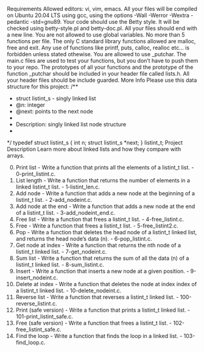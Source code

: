 Requirements
Allowed editors: vi, vim, emacs.
All your files will be compiled on Ubuntu 20.04 LTS using gcc, using the options -Wall -Werror -Wextra -pedantic -std=gnu89.
Your code should use the Betty style. It will be checked using betty-style.pl and betty-doc.pl.
All your files should end with a new line.
You are not allowed to use global variables.
No more than 5 functions per file.
The only C standard library functions allowed are malloc, free and exit. Any use of functions like printf, puts, calloc, realloc etc… is forbidden unless stated othewise.
You are allowed to use _putchar.
The main.c files are used to test your functions, but you don’t have to push them to your repo.
The prototypes of all your functions and the prototype of the function _putchar should be included in your header file called lists.h.
All your header files should be include guarded.
More Info
Please use this data structure for this project:
/**
 * struct listint_s - singly linked list
 * @n: integer
 * @next: points to the next node
 *
 * Description: singly linked list node structure
 * 
 */
typedef struct listint_s
{
    int n;
    struct listint_s *next;
} listint_t;
Project Description
Learn more about linked lists and how they compare with arrays.

0. Print list - Write a function that prints all the elements of a listint_t list. - 0-print_listint.c.
1. List length - Write a function that returns the number of elements in a linked listint_t  list. - 1-listint_len.c.
2. Add node - Write a function that adds a new node at the beginning of a listint_t list. - 2-add_nodeint.c.
3. Add node at the end - Write a function that adds a new node at the end of a listint_t  list. - 3-add_nodeint_end.c.
4. Free list - Write a function that frees a listint_t  list. - 4-free_listint.c.
5. Free - Write a function that frees a listint_t list. - 5-free_listint2.c.
6. Pop - Write a function that deletes the head node of a listint_t linked list, and returns the head node’s data (n). - 6-pop_listint.c.
7. Get node at index - Write a function that returns the nth node of a listint_t linked list. - 7-get_nodeint.c.
8. Sum list - Write a function that returns the sum of all the data (n) of a listint_t linked list. - 8-sum_listint.c.
9. Insert - Write a function that inserts a new node at a given position. - 9-insert_nodeint.c.
10. Delete at index - Write a function that deletes the node at index index of a listint_t linked list. - 10-delete_nodeint.c.
11. Reverse list - Write a function that reverses a listint_t linked list. - 100-reverse_listint.c.
12. Print (safe version) - Write a function that prints a listint_t linked list. - 101-print_listint_safe.c.
13. Free (safe version) - Write a function that frees a listint_t list. - 102-free_listint_safe.c.
14. Find the loop - Write a function that finds the loop in a linked list. - 103-find_loop.c.
